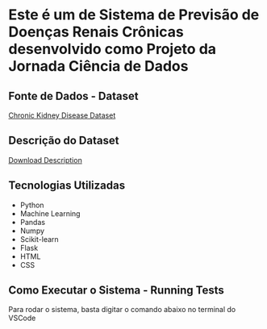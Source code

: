 
# Este é um de Sistema de Previsão de Doenças Renais Crônicas desenvolvido como Projeto da Jornada Ciência de Dados


## Fonte de Dados - Dataset

[Chronic Kidney Disease Dataset](https://archive.ics.uci.edu/ml/datasets/Chronic_Kidney_Disease)

## Descrição do Dataset 

[Download Description](https://archive.ics.uci.edu/ml/datasets/Chronic_Kidney_Disease#)


## Tecnologias Utilizadas

- Python
- Machine Learning
- Pandas
- Numpy
- Scikit-learn
- Flask
- HTML
- CSS

  
## Como Executar o Sistema - Running Tests

Para rodar o sistema, basta digitar o comando abaixo no terminal do VSCode 

```  python app.py (tecle enter)
```
